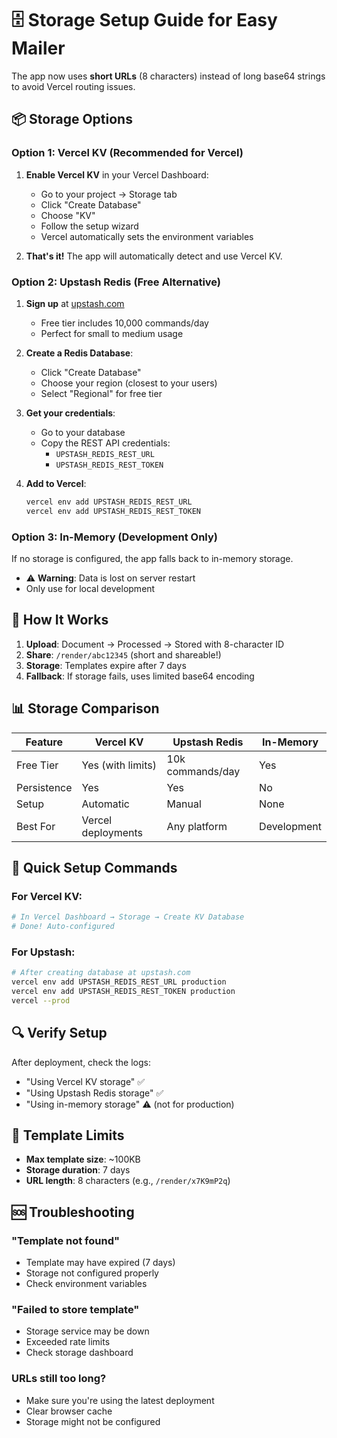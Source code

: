# 🗄️ Storage Setup Guide for Easy Mailer

The app now uses **short URLs** (8 characters) instead of long base64 strings to avoid Vercel routing issues.

## 📦 Storage Options

### Option 1: Vercel KV (Recommended for Vercel)

1. **Enable Vercel KV** in your Vercel Dashboard:
   - Go to your project → Storage tab
   - Click "Create Database"
   - Choose "KV"
   - Follow the setup wizard
   - Vercel automatically sets the environment variables

2. **That's it!** The app will automatically detect and use Vercel KV.

### Option 2: Upstash Redis (Free Alternative)

1. **Sign up** at [upstash.com](https://upstash.com)
   - Free tier includes 10,000 commands/day
   - Perfect for small to medium usage

2. **Create a Redis Database**:
   - Click "Create Database"
   - Choose your region (closest to your users)
   - Select "Regional" for free tier

3. **Get your credentials**:
   - Go to your database
   - Copy the REST API credentials:
     - `UPSTASH_REDIS_REST_URL`
     - `UPSTASH_REDIS_REST_TOKEN`

4. **Add to Vercel**:
   ```bash
   vercel env add UPSTASH_REDIS_REST_URL
   vercel env add UPSTASH_REDIS_REST_TOKEN
   ```

### Option 3: In-Memory (Development Only)

If no storage is configured, the app falls back to in-memory storage.
- ⚠️ **Warning**: Data is lost on server restart
- Only use for local development

## 🔧 How It Works

1. **Upload**: Document → Processed → Stored with 8-character ID
2. **Share**: `/render/abc12345` (short and shareable!)
3. **Storage**: Templates expire after 7 days
4. **Fallback**: If storage fails, uses limited base64 encoding

## 📊 Storage Comparison

| Feature | Vercel KV | Upstash Redis | In-Memory |
|---------|-----------|---------------|-----------|
| Free Tier | Yes (with limits) | 10k commands/day | Yes |
| Persistence | Yes | Yes | No |
| Setup | Automatic | Manual | None |
| Best For | Vercel deployments | Any platform | Development |

## 🚀 Quick Setup Commands

### For Vercel KV:
```bash
# In Vercel Dashboard → Storage → Create KV Database
# Done! Auto-configured
```

### For Upstash:
```bash
# After creating database at upstash.com
vercel env add UPSTASH_REDIS_REST_URL production
vercel env add UPSTASH_REDIS_REST_TOKEN production
vercel --prod
```

## 🔍 Verify Setup

After deployment, check the logs:
- "Using Vercel KV storage" ✅
- "Using Upstash Redis storage" ✅
- "Using in-memory storage" ⚠️ (not for production)

## 📝 Template Limits

- **Max template size**: ~100KB
- **Storage duration**: 7 days
- **URL length**: 8 characters (e.g., `/render/x7K9mP2q`)

## 🆘 Troubleshooting

### "Template not found"
- Template may have expired (7 days)
- Storage not configured properly
- Check environment variables

### "Failed to store template"
- Storage service may be down
- Exceeded rate limits
- Check storage dashboard

### URLs still too long?
- Make sure you're using the latest deployment
- Clear browser cache
- Storage might not be configured
